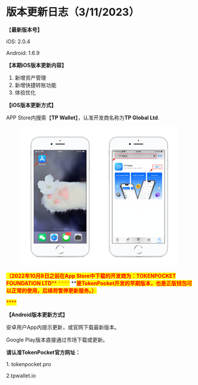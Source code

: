 # 版本更新日志（3/11/2023）

【**最新版本号】**

iOS: 2.0.4

Android: 1.6.9

&#x20;

**【本期iOS版本更新内容】**

1. 新增资产管理
2. 新增快捷转账功能
3. 体验优化



**【iOS版本更新方式】**&#x20;

APP Store内搜索【**TP Wallet**】，认准开发商名称为**TP Global Ltd**.&#x20;

<figure><img src="../../.gitbook/assets/image (29).png" alt=""><figcaption></figcaption></figure>

<mark style="color:red;">**（2022年10月8日之前在App Store中下载的开发商为：TOKENPOCKET FOUNDATION LTD**</mark><mark style="color:red;">** **</mark><mark style="color:red;"><mark style="color:orange;">****<mark style="color:orange;"></mark><mark style="color:red;">** **</mark><mark style="color:red;">**是TokenPocket开发的早期版本，也是正版钱包可以正常的使用，后续将暂停更新服务。）**</mark>

<mark style="color:red;">****</mark>

**【Android版本更新方式】**

安卓用户App内提示更新，或官网下载最新版本。

Google Play版本直接通过市场下载或更新。

**请认准TokenPocket官方网址：**

1\. tokenpocket.pro&#x20;

2.tpwallet.io
